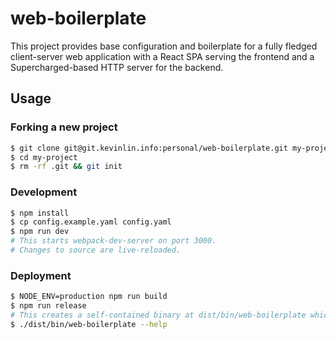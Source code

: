 # web-boilerplate

This project provides base configuration and boilerplate for a fully fledged client-server web application with a React SPA serving the frontend and a Supercharged-based HTTP server for the backend.

## Usage

### Forking a new project

```bash
$ git clone git@git.kevinlin.info:personal/web-boilerplate.git my-project
$ cd my-project
$ rm -rf .git && git init
```

### Development

```bash
$ npm install
$ cp config.example.yaml config.yaml
$ npm run dev
# This starts webpack-dev-server on port 3000.
# Changes to source are live-reloaded.
```

### Deployment

```bash
$ NODE_ENV=production npm run build
$ npm run release
# This creates a self-contained binary at dist/bin/web-boilerplate which can be deployed in any environment.
$ ./dist/bin/web-boilerplate --help
```
